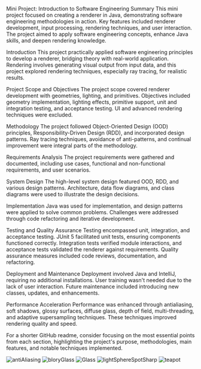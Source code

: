 Mini Project: Introduction to Software Engineering
Summary
This mini project focused on creating a renderer in Java, demonstrating software engineering methodologies in action. Key features included renderer development, input processing, rendering techniques, and user interaction. The project aimed to apply software engineering concepts, enhance Java skills, and deepen rendering knowledge.

Introduction
This project practically applied software engineering principles to develop a renderer, bridging theory with real-world application. Rendering involves generating visual output from input data, and this project explored rendering techniques, especially ray tracing, for realistic results.

Project Scope and Objectives
The project scope covered renderer development with geometries, lighting, and primitives. Objectives included geometry implementation, lighting effects, primitive support, unit and integration testing, and acceptance testing. UI and advanced rendering techniques were excluded.

Methodology
The project followed Object-Oriented Design (OOD) principles, Responsibility-Driven Design (RDD), and incorporated design patterns. Ray tracing techniques, avoidance of anti-patterns, and continual improvement were integral parts of the methodology.

Requirements Analysis
The project requirements were gathered and documented, including use cases, functional and non-functional requirements, and user scenarios.

System Design
The high-level system design featured OOD, RDD, and various design patterns. Architecture, data flow diagrams, and class diagrams were used to illustrate the design decisions.

Implementation
Java was used for implementation, and design patterns were applied to solve common problems. Challenges were addressed through code refactoring and iterative development.

Testing and Quality Assurance
Testing encompassed unit, integration, and acceptance testing. JUnit 5 facilitated unit tests, ensuring components functioned correctly. Integration tests verified module interactions, and acceptance tests validated the renderer against requirements. Quality assurance measures included code reviews, documentation, and refactoring.

Deployment and Maintenance
Deployment involved Java and IntelliJ, requiring no additional installations. User training wasn't needed due to the lack of user interaction. Future maintenance included introducing new classes, updates, and enhancements.

Performance Acceleration
Performance was enhanced through antialiasing, soft shadows, glossy surfaces, diffuse glass, depth of field, multi-threading, and adaptive supersampling techniques. These techniques improved rendering quality and speed.

For a shorter GitHub readme, consider focusing on the most essential points from each section, highlighting the project's purpose, methodologies, main features, and notable techniques implemented.

![antiAliasing](https://github.com/SapirBashan/Agile-Software-Development-Project/assets/99900812/51a57158-d655-4887-9c26-056ab8208f15)
![bloryGlass](https://github.com/SapirBashan/Agile-Software-Development-Project/assets/99900812/1cab1c72-36aa-4e69-894e-52c8de7b4259)
![Glass](https://github.com/SapirBashan/Agile-Software-Development-Project/assets/99900812/423cfe85-a4a1-460d-b600-90550f7c0d6b)
![lightSphereSpotSharp](https://github.com/SapirBashan/Agile-Software-Development-Project/assets/99900812/f9675019-8f3a-4530-b850-13c12d414191)
![teapot](https://github.com/SapirBashan/Agile-Software-Development-Project/assets/99900812/a4b42c62-71f9-472b-ac02-8e3136585eba)
